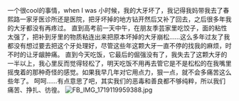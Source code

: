一个很cool的事情，when I was 小时候，我的大牙坏了，我记得我妈带我去了春熙路一家牙医诊所还是医院，把牙坏掉的地方钻开然后又补了回去，之后很多年我的大牙都没有再疼过。
直到高考前一天中午，在朋友季芸家里吃饺子，面的粘性太强了，把补到牙里的物质粘连出来把原本坏掉的大牙崩松……这么多年过友了我都没有想过要去把这个牙处理好，尽管这些年这颗大牙一直不停的找我的麻烦，时不时的让牙龈肿痛。
直到今天吃饭，它最后的倔强没有了，我失去了这颗大牙的一半以上，我心里反而觉得轻松了，明天吃饭不用再去管它是不是松松的在我嘴里摇曳着的那种奇怪的感觉。如果我早几年对它用点力，狠一点，就不会多痛苦这么些年了。
呵呵……有点意思了吧，其实我们的恶毒和善良都不够纯粹，所以我们痛苦、挣扎、彷徨。
![FB_IMG_1719119959388.jpg](https://github.com/kklee888/blog.github.io/assets/141330778/59adc31a-54b4-4371-99c5-176ae895c482)

